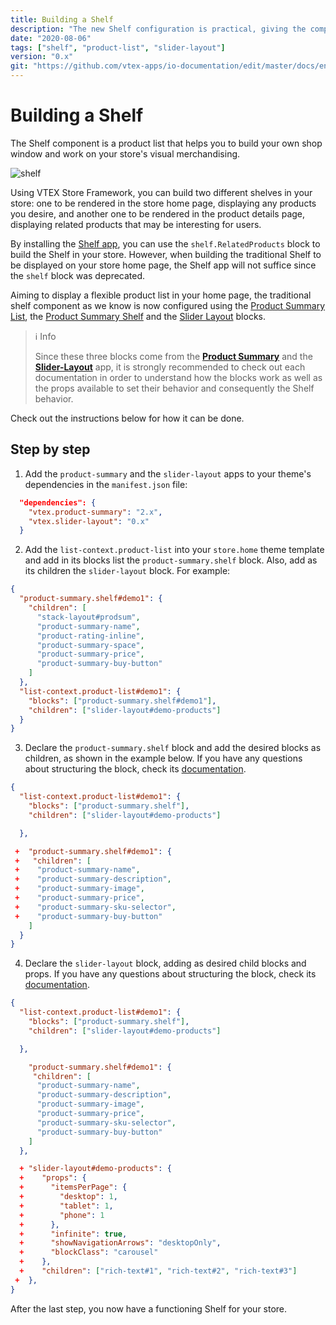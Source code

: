 ```yaml
---
title: Building a Shelf
description: "The new Shelf configuration is practical, giving the component a lot of flexibility. Learn how to replace the old `shelf` block using the Slider Layout."
date: "2020-08-06"
tags: ["shelf", "product-list", "slider-layout"]
version: "0.x"
git: "https://github.com/vtex-apps/io-documentation/edit/master/docs/en/Recipes/templates/building-a-shelf.md"
---
```


# Building a Shelf 

The Shelf component is a product list that helps you to build your own shop window and work on your store's visual merchandising.

![shelf](https://user-images.githubusercontent.com/52087100/70079904-60dc5280-15e4-11ea-8ef6-0aa69cadd61d.png)

Using VTEX Store Framework, you can build two different shelves in your store: one to be rendered in the store home page, displaying any products you desire, and another one to be rendered in the product details page, displaying related products that may be interesting for users. 

By installing the [Shelf app](https://developers.vtex.com/vtex-developer-docs/docs/vtex-shelf), you can use the `shelf.RelatedProducts` block to build the Shelf in your store. However, when building the traditional Shelf to be displayed on your store home page, the Shelf app will not suffice since the `shelf` block was deprecated. 

Aiming to display a flexible product list in your home page, the traditional shelf component as we know is now configured using the [Product Summary List](https://developers.vtex.com/vtex-developer-docs/docs/vtex-product-summary-productsummarylist), the [Product Summary Shelf](https://vtex.io/docs/components/all/vtex.product-summary/) and the [Slider Layout](https://vtex.io/docs/components/all/vtex.slider-layout/) blocks.

>ℹ️ Info
> 
> Since these three blocks come from the [**Product Summary**](https://github.com/vtex-apps/product-summary) and the [**Slider-Layout**](https://github.com/vtex-apps/slider-layout) app, it is strongly recommended to check out each documentation in order to understand how the blocks work as well as the props available to set their behavior and consequently the Shelf behavior. 

Check out the instructions below for how it can be done.

## Step by step

1. Add the `product-summary` and the `slider-layout` apps to your theme's dependencies in the `manifest.json` file:

```json
  "dependencies": {
    "vtex.product-summary": "2.x",
    "vtex.slider-layout": "0.x"
  }
```

2. Add the `list-context.product-list` into your `store.home` theme template and add in its blocks list the `product-summary.shelf` block. Also, add as its children the `slider-layout` block. For example:

```json
{
  "product-summary.shelf#demo1": {
    "children": [
      "stack-layout#prodsum",
      "product-summary-name",
      "product-rating-inline",
      "product-summary-space",
      "product-summary-price",
      "product-summary-buy-button"
    ]
  },
  "list-context.product-list#demo1": {
    "blocks": ["product-summary.shelf#demo1"],
    "children": ["slider-layout#demo-products"]
  }
}
```

3. Declare the `product-summary.shelf` block and add the desired blocks as children, as shown in the example below. If you have any questions about structuring the block, check its [documentation](https://developers.vtex.com/vtex-developer-docs/docs/vtex-product-summary).

```json
{
  "list-context.product-list#demo1": {
    "blocks": ["product-summary.shelf"],
    "children": ["slider-layout#demo-products"]

  },

 +  "product-summary.shelf#demo1": {
 +   "children": [
 +    "product-summary-name",
 +    "product-summary-description",
 +    "product-summary-image",
 +    "product-summary-price",
 +    "product-summary-sku-selector",
 +    "product-summary-buy-button"
    ]
  }
}
```

4. Declare the `slider-layout` block, adding as desired child blocks and props. If you have any questions about structuring the block, check its [documentation](https://developers.vtex.com/vtex-developer-docs/docs/vtex-slider-layout).

```json
{
  "list-context.product-list#demo1": {
    "blocks": ["product-summary.shelf"],
    "children": ["slider-layout#demo-products"]

  },

    "product-summary.shelf#demo1": {
     "children": [
      "product-summary-name",
      "product-summary-description",
      "product-summary-image",
      "product-summary-price",
      "product-summary-sku-selector",
      "product-summary-buy-button"
    ]
  },

  + "slider-layout#demo-products": {
  +    "props": {
  +      "itemsPerPage": {
  +        "desktop": 1,
  +        "tablet": 1,
  +        "phone": 1
  +      },
  +      "infinite": true,
  +      "showNavigationArrows": "desktopOnly",
  +      "blockClass": "carousel"
  +    },
  +    "children": ["rich-text#1", "rich-text#2", "rich-text#3"]
 +  },
}
```

After the last step, you now have a functioning Shelf for your store.
